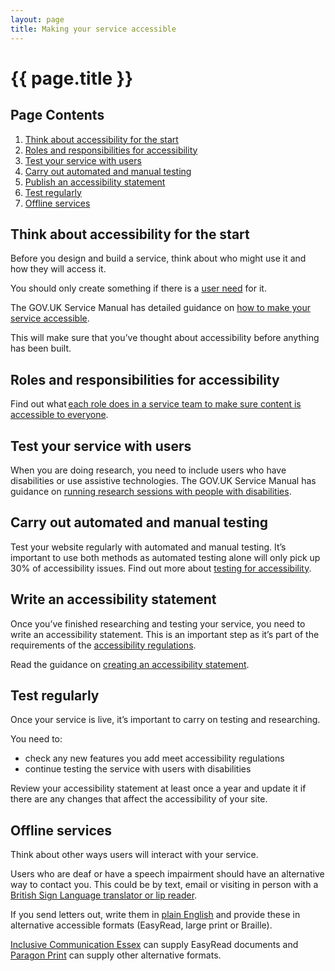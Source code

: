 ```yaml
---
layout: page
title: Making your service accessible
---
```


# {{ page.title }}

<nav class="contents" aria-labelledby="contents-title">
  <div class="heading"><h2 id="contents-title">Page Contents</h2></div>
  <ol class="list list-number" id="pages-in-this-service">
    <li><a href="#think-about-accessibility-for-the-start">Think about accessibility for the start</a></li>
    <li><a href="#roles-and-responsibilities-for-accessibility">Roles and responsibilities for accessibility</a></li>
    <li><a href="#test-your-service-with-users">Test your service with users
</a></li>
    <li><a href="#carry-out-automated-and-manual-testing">Carry out automated and manual testing
</a></li>
    <li><a href="#publish-an-accessibility-statement">Publish an accessibility statement
</a></li>
    <li><a href="#test-regularly">Test regularly
</a></li>
    <li><a href="#offline-services">Offline services
</a></li>
  </ol>
</nav>

## Think about accessibility for the start

Before you design and build a service, think about who might use it and how they will access it. 

You should only create something if there is a [user need](/essex-county-council-digital-manual/Service-standards-and-guidelines/User-need) for it. 

The GOV.UK Service Manual has detailed guidance on [how to make your service accessible](https://www.gov.uk/service-manual/helping-people-to-use-your-service/making-your-service-accessible-an-introduction#what-to-do-about-accessibility-in-discovery). 

<!-- If there is a clear user need for a new website, read the [guidance on buying a digital product or service]().   -->
This will make sure that you’ve thought about accessibility before anything has been built. 


## Roles and responsibilities for accessibility 
 
Find out what [each role does in a service team to make sure content is accessible to everyone](/essex-county-council-digital-manual/Placeholder-page). 
 

## Test your service with users  

When you are doing research, you need to include users who have disabilities or use assistive technologies. The GOV.UK Service Manual has guidance on [running research sessions with people with disabilities](https://www.gov.uk/service-manual/user-research/running-research-sessions-with-people-with-disabilities). 


## Carry out automated and manual testing  

Test your website regularly with automated and manual testing. It’s important to use both methods as automated testing alone will only pick up 30% of accessibility issues. Find out more about [testing for accessibility](/essex-county-council-digital-manual/Accessibility/Making-your-service-accessible/Testing-for-accessibility). 
 

## Write an accessibility statement 

Once you’ve finished researching and testing your service, you need to write an accessibility statement. This is an important step as it’s part of the requirements of the [accessibility regulations](https://www.gov.uk/guidance/accessibility-requirements-for-public-sector-websites-and-apps). 
 
Read the guidance on [creating an accessibility statement](/essex-county-council-digital-manual/Accessibility/Creating-an-accessibility-statement). 


## Test regularly  

Once your service is live, it’s important to carry on testing and researching. 

You need to: 

- check any new features you add meet accessibility regulations 
- continue testing the service with users with disabilities 

Review your accessibility statement at least once a year and update it if there are any changes that affect the accessibility of your site. 
 

## Offline services  

Think about other ways users will interact with your service.  
 
Users who are deaf or have a speech impairment should have an alternative way to contact you. This could be by text, email or visiting in person with a [British Sign Language translator or lip reader](https://intranet.essex.gov.uk/Pages/Translation_and_interpreting.aspx). 
 
If you send letters out, write them in [plain English](/essex-county-council-digital-manual/Content-standards/Content-guidelines/Designing-content) and provide these in alternative accessible formats (EasyRead, large print or Braille). 
 
[Inclusive Communication Essex](https://intranet.essex.gov.uk/Pages/Inclusive_Communication_Essex.aspx) can supply EasyRead documents and [Paragon Print](https://intranet.essex.gov.uk/Pages/Alternative_formats.aspx) can supply other alternative formats. 
